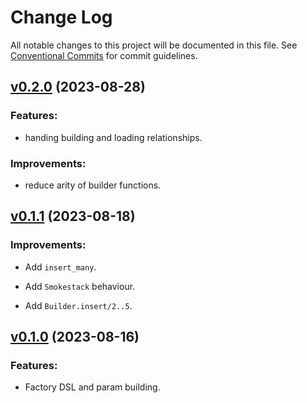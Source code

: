 # Change Log

All notable changes to this project will be documented in this file.
See [Conventional Commits](Https://conventionalcommits.org) for commit guidelines.

<!-- changelog -->

## [v0.2.0](https://code.harton.nz/james/smokestack/compare/v0.1.1...v0.2.0) (2023-08-28)




### Features:

* handing building and loading relationships.

### Improvements:

* reduce arity of builder functions.

## [v0.1.1](https://code.harton.nz/james/smokestack/compare/v0.1.0...v0.1.1) (2023-08-18)




### Improvements:

* Add `insert_many`.

* Add `Smokestack` behaviour.

* Add `Builder.insert/2..5`.

## [v0.1.0](https://code.harton.nz/james/smokestack/compare/v0.1.0...v0.1.0) (2023-08-16)




### Features:

* Factory DSL and param building.
